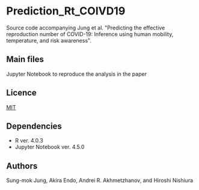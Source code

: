 # Prediction_Rt_COIVD19
Source code accompanying Jung et al. "Predicting the effective reproduction number of COVID-19: Inference using human mobility, temperature, and risk awareness".

## Main files
Jupyter Notebook to reproduce the analysis in the paper

## Licence
[MIT](https://github.com/SungmokJung/Prediction_Rt_COIVD19/blob/main/LICENSE)

## Dependencies
* R ver. 4.0.3
* Jupyter Notebook ver. 4.5.0

## Authors
Sung-mok Jung, Akira Endo, Andrei R. Akhmetzhanov, and Hiroshi Nishiura
